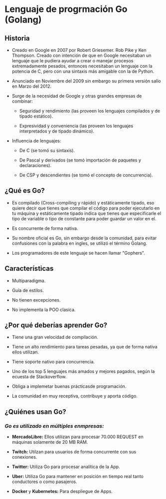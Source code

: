 # Lenguaje de progrmación Go (Golang)

## Historia

+ Creado en Google en 2007 por Robert Griesemer. Rob Pike y Ken Thompson. Creado con intención de que en Google necesitaban un lenguaje que le pudiera ayudar a crear o manejar procesos extremadamente pesados, entonces necesitaban un lenguaje con la potencia de C, pero con una sintaxis más amigable con la de Python.

+ Anunciado en Noviembre del 2009 sin embargo su primera versión salío en Marzo del 2012.

+ Surge de la necesidad de Google y otras grandes empresas de combinar:
  
  + Seguridad y rendimiento (las proveen los lenguajes compilados y de tipado estático).
  
  + Expresividad y conveniencia (las proveen los lenguajes interpretados y de tipado dinámico).

+ Influencia de lenguajes:
  
  + De C (se tomó su sintaxis).
  
  + De Pascal y derivados (se tomó importación de paquetes y declaraciones).
  
  + De CSP y descendientes (se tomó el concepto de concurrencia).

## ¿Qué es Go?

+ Es compilado (Cross-compiling y rápido) y estáticamente tipado, eso quiere decir que tienes que compilar el código para poder ejecutarlo en tu máquina y estáticamente tipado indica que tienes que especificarle el tipo de variable o tipo de constante para poder guardar un valor en el.

+ Es concurrente de forma nativa.

+ Su nombre oficial es Go, sin embargo desde la comunidad, para evitar confusiones con la palabra en ingles, se utilizó el término Golang.

+ Los programadores de este lenguaje se hacen llamar "Gophers".

## Características

+ Multiparadigma.

+ Guía de estilos.

+ No tienen excepciones.

+ No implementa la POO clasíca.

## ¿Por qué deberías aprender Go?

+ Tiene una gran velocidad de compilación.

+ Tiene un alto rendimiento para tareas pesadas, ya que de forma nativa ellos utilizan.

+ Tiene soporte nativo para concurrencia.

+ Uno de los top 5 lenguajes más amados y mejores pagados, según la ecuesta de Stackoverflow.

+ Obliga a implemetar buenas prácticasde programación.

+ La comunidad en muy receptiva, contribuye y aporta código.

## ¿Quiénes usan Go?

### _Go es utilizado en múltiples enmpresas:_

+ **MercadoLibre:** Ellos utilizan para procesar 70.000 REQUEST en máquinas solamente de 20 MB RAM.

+ **Twitch:** Utilzan para usuarios de forma concurrente con sus conexiones.

+ **Twitter:** Utiliza Go para procesar analítica de la App.

+ **Uber:** Utiliza Go para mantener en posición en tiempo real tanto conductores o como pasajeros.

+ **Docker** y **Kubernetes:** Para despliegue de Apps.